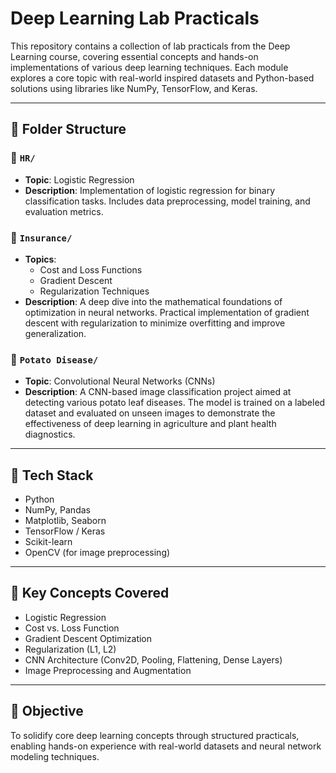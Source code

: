 #  Deep Learning Lab Practicals

This repository contains a collection of lab practicals from the Deep Learning course, covering essential concepts and hands-on implementations of various deep learning techniques. Each module explores a core topic with real-world inspired datasets and Python-based solutions using libraries like NumPy, TensorFlow, and Keras.

---

## 📁 Folder Structure

### 🔹 `HR/`
- **Topic**: Logistic Regression  
- **Description**: Implementation of logistic regression for binary classification tasks. Includes data preprocessing, model training, and evaluation metrics.

### 🔹 `Insurance/`
- **Topics**:  
  - Cost and Loss Functions  
  - Gradient Descent  
  - Regularization Techniques  
- **Description**: A deep dive into the mathematical foundations of optimization in neural networks. Practical implementation of gradient descent with regularization to minimize overfitting and improve generalization.

### 🔹 `Potato Disease/`
- **Topic**: Convolutional Neural Networks (CNNs)  
- **Description**: A CNN-based image classification project aimed at detecting various potato leaf diseases. The model is trained on a labeled dataset and evaluated on unseen images to demonstrate the effectiveness of deep learning in agriculture and plant health diagnostics.

---

## 🧰 Tech Stack
- Python  
- NumPy, Pandas  
- Matplotlib, Seaborn  
- TensorFlow / Keras  
- Scikit-learn  
- OpenCV (for image preprocessing)

---

## 🚀 Key Concepts Covered
- Logistic Regression
- Cost vs. Loss Function
- Gradient Descent Optimization
- Regularization (L1, L2)
- CNN Architecture (Conv2D, Pooling, Flattening, Dense Layers)
- Image Preprocessing and Augmentation

---

## 📌 Objective
To solidify core deep learning concepts through structured practicals, enabling hands-on experience with real-world datasets and neural network modeling techniques.

